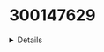 # 300147629

<details>


---powershell
Success Restart Needed Exit Code      Feature Result
------- -------------- ---------      --------------
True    No             Success        {Active Directory Domain Services, Group P...

</details>
